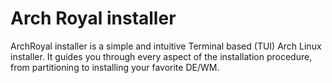 # Arch Royal installer

ArchRoyal installer is a simple and intuitive Terminal based (TUI) Arch Linux installer. It guides you through every aspect of the installation procedure, from partitioning to installing your favorite DE/WM.


